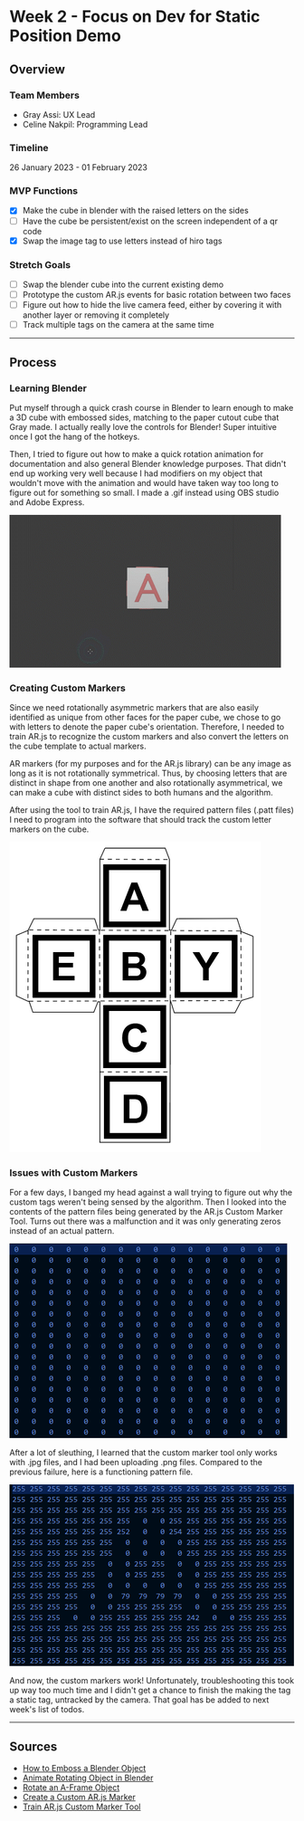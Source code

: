 # Week 2 - Focus on Dev for Static Position Demo

## Overview

### Team Members

- Gray Assi: UX Lead
- Celine Nakpil: Programming Lead

### Timeline

26 January 2023 - 01 February 2023

### MVP Functions

- [x] Make the cube in blender with the raised letters on the sides
- [ ] Have the cube be persistent/exist on the screen independent of a qr code
- [x] Swap the image tag to use letters instead of hiro tags

### Stretch Goals

- [ ] Swap the blender cube into the current existing demo
- [ ] Prototype the custom AR.js events for basic rotation between two faces
- [ ] Figure out how to hide the live camera feed, either by covering it with another layer or removing it completely
- [ ] Track multiple tags on the camera at the same time

---

## Process

### Learning Blender

Put myself through a quick crash course in Blender to learn enough to make a 3D cube with embossed sides, matching to the paper cutout cube that Gray made. I actually really love the controls for Blender! Super intuitive once I got the hang of the hotkeys.

Then, I tried to figure out how to make a quick rotation animation for documentation and also general Blender knowledge purposes. That didn't end up working very well because I had modifiers on my object that wouldn't move with the animation and would have taken way too long to figure out for something so small. I made a .gif instead using OBS studio and Adobe Express.

![Rotating cube embossed with letters on each side](img/cube.gif)

### Creating Custom Markers

Since we need rotationally asymmetric markers that are also easily identified as unique from other faces for the paper cube, we chose to go with letters to denote the paper cube's orientation. Therefore, I needed to train AR.js to recognize the custom markers and also convert the letters on the cube template to actual markers.

AR markers (for my purposes and for the AR.js library) can be any image as long as it is not rotationally symmetrical. Thus, by choosing letters that are distinct in shape from one another and also rotationally asymmetrical, we can make a cube with distinct sides to both humans and the algorithm.

After using the tool to train AR.js, I have the required pattern files (.patt files) I need to program into the software that should track the custom letter markers on the cube.

![Paper cube pattern with custom AR markers](img/cube-markers.png)

### Issues with Custom Markers

For a few days, I banged my head against a wall trying to figure out why the custom tags weren't being sensed by the algorithm. Then I looked into the contents of the pattern files being generated by the AR.js Custom Marker Tool. Turns out there was a malfunction and it was only generating zeros instead of an actual pattern.

![Broken pattern file](img/broken-pattern-file.png)

After a lot of sleuthing, I learned that the custom marker tool only works with .jpg files, and I had been uploading .png files. Compared to the previous failure, here is a functioning pattern file.

![Fixed pattern file](img/functioning-pattern-file.png)

And now, the custom markers work! Unfortunately, troubleshooting this took up way too much time and I didn't get a chance to finish the making the tag a static tag, untracked by the camera. That goal has be added to next week's list of todos.

---

## Sources

- [How to Emboss a Blender Object](https://youtu.be/lc3d0pM2fpo)
- [Animate Rotating Object in Blender](https://youtu.be/6oXkRIN_t0Y)
- [Rotate an A-Frame Object](https://github.com/aframevr/aframe/blob/master/docs/components/rotation.md)
- [Create a Custom AR.js Marker](https://medium.com/arjs/how-to-create-your-own-marker-44becbec1105)
- [Train AR.js Custom Marker Tool](https://ar-js-org.github.io/AR.js/three.js/examples/marker-training/examples/generator.html)
